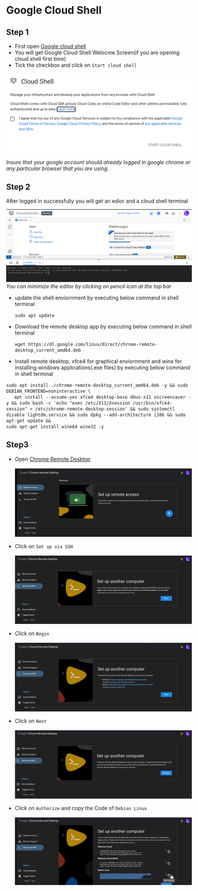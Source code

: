 # Google Cloud Shell

## Step 1

- First open <a href="https://shell.cloud.google.com" target="_blank">Google cloud shell</a>
- You will get Google Cloud Shell Welocme Screen(if you are opening cloud shell first time)
- Tick the checkbox and click on `Start cloud shell`

![welcome.png](images/welcome.png)

*Insure that your google account should already logged in google chrome or any particular browser that you are using.*

## Step 2
After logged in successfully you will get an edior and a cloud shell terminal

![step2.png](images/step2.png)
*You can minimize the editor by clicking on pencil icon at the top bar*

- update the shell enviornment by executing below command in shell terminal
  ```linux
  sudo apt update
  ```
- Download the remote desktop app by executing below command in shell terminal
    ```linux
    wget https://dl.google.com/linux/direct/chrome-remote-desktop_current_amd64.deb
    ```
 - Install remote desktop, xfce4 for graphical enviornment and wine for installing windows applications(.exe files) by executing below command in shell terminal
 ```linux
sudo apt install ./chrome-remote-desktop_current_amd64.deb -y && sudo DEBIAN_FRONTEND=noninteractive \
    apt install --assume-yes xfce4 desktop-base dbus-x11 xscreensaver -y && sudo bash -c 'echo "exec /etc/X11/Xsession /usr/bin/xfce4-session" > /etc/chrome-remote-desktop-session' && sudo systemctl disable lightdm.service && sudo dpkg --add-architecture i386 && sudo apt-get update &&
sudo apt-get install wine64 wine32 -y
```

## Step3
- Open [Chrome Remote Desktop](https://remotedesktop.google.com/access) <br><br>
![step3_1.png](images/step3_1.png)

- Click on `Set up via SSH` <br><br>
![step3_2.png](images/step3_2.png)

- Click on `Begin` <br><br>
![step3_3.png](images/step3_3.png)

- Click on `Next` <br><br>
![step3_4.png](images/step3_4.png)

- Click on `Authorize` and copy the Code of `Debian Linux`<br><br>
![step3_5.png](images/step3_5.png)

